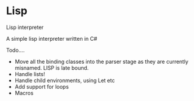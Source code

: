# Lisp
Lisp interpreter

A simple lisp interpreter written in C#

Todo....

+ Move all the binding classes into the parser stage as they are currently misnamed.  LISP is late bound.
+ Handle lists!
+ Handle child environments,  using Let etc
+ Add support for loops
+ Macros

